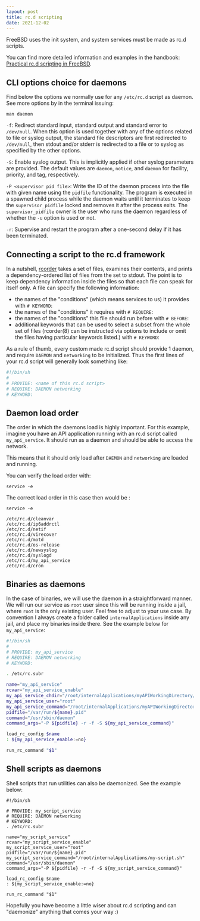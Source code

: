 ```yaml
---
layout: post
title: rc.d scripting
date: 2021-12-02
---
```


FreeBSD uses the init system, and system services must be made as rc.d scripts.

You can find more detailed information and examples in the handbook: [Practical rc.d scripting in FreeBSD](https://docs.freebsd.org/en/articles/rc-scripting/).

## CLI options choice for daemons

Find below the options we normally use for any `/etc/rc.d` script as daemon. See more options by in the terminal issuing:
```
man daemon
```

`-f`: Redirect standard input, standard output and standard error to `/dev/null`.  When this option is used together with any of the options related to file or syslog output, the standard file descriptors are first redirected to `/dev/null`, then stdout and/or stderr is redirected to a file or to syslog as specified by the other options.

`-S`: Enable syslog output.  This is implicitly applied if other syslog parameters are provided.  The default values are `daemon`, `notice`, and `daemon` for facility, priority, and tag, respectively.

`-P <supervisor pid file>`:  Write the ID of the daemon process into the file with given name using the `pidfile` functionality.  The program is executed in a spawned child process while the daemon waits until it terminates to keep the `supervisor_pidfile` locked and removes it after the process exits.  The `supervisor_pidfile` owner is the user who runs the daemon regardless of whether the `-u` option is used or not.

`-r`: Supervise and restart the program after a one-second delay if it has been terminated.

## Connecting a script to the rc.d framework

In a nutshell, [rcorder](https://www.freebsd.org/cgi/man.cgi?query=rcorder&sektion=8&format=html) takes a set of files, examines their contents, and prints a dependency-ordered list of files from the set to stdout. The point is to keep dependency information inside the files so that each file can speak for itself only. A file can specify the following information:

- the names of the "conditions" (which means services to us) it provides with `# KEYWORD`:
- the names of the "conditions" it requires with `# REQUIRE`:
- the names of the "conditions" this file should run before with `# BEFORE`:
- additional keywords that can be used to select a subset from the whole set of files (rcorder(8) can be instructed via options to include or omit the files having particular keywords listed.) with `# KEYWORD`:

As a rule of thumb, every custom made rc.d script should provide 1 daemon, and require `DAEMON` and `networking` to be initialized. Thus the first lines of your rc.d script will generally look something like:
```sh
#!/bin/sh
#
# PROVIDE: <name of this rc.d script>
# REQUIRE: DAEMON networking
# KEYWORD:
```

## Daemon load order

The order in which the daemons load is highly important. For this example, imagine you have an API application running with an rc.d script called `my_api_service`. It should run as a daemon and should be able to access the network.

This means that it should only load after `DAEMON` and `networking` are loaded and running.

You can verify the load order with:
```
service -e
```

The correct load order in this case then would be : 
```
service -e

/etc/rc.d/cleanvar
/etc/rc.d/ip6addrctl
/etc/rc.d/netif
/etc/rc.d/virecover
/etc/rc.d/motd
/etc/rc.d/os-release
/etc/rc.d/newsyslog
/etc/rc.d/syslogd
/etc/rc.d/my_api_service
/etc/rc.d/cron
```

## Binaries as daemons

In the case of binaries, we will use the daemon in a straightforward manner. We will run our service as `root` user since this will be running inside a jail, where `root` is the only existing user. Feel free to adjust to your use case.
By convention I always create a folder called `internalApplications` inside any jail, and place my binaries inside there.
See the example below for `my_api_service`:
```sh
#!/bin/sh
#
# PROVIDE: my_api_service
# REQUIRE: DAEMON networking
# KEYWORD:

. /etc/rc.subr

name="my_api_service"
rcvar="my_api_service_enable"
my_api_service_chdir="/root/internalApplications/myAPIWorkingDirectory/"
my_api_service_user="root"
my_api_service_command="/root/internalApplications/myAPIWorkingDirectory/app"
pidfile="/var/run/${name}.pid"
command="/usr/sbin/daemon"
command_args="-P ${pidfile} -r -f -S ${my_api_service_command}"

load_rc_config $name
: ${my_api_service_enable:=no}

run_rc_command "$1"
```

## Shell scripts as daemons

Shell scripts that run utilities can also be daemonized. See the example below:
```
#!/bin/sh

# PROVIDE: my_script_service
# REQUIRE: DAEMON networking
# KEYWORD:
. /etc/rc.subr

name="my_script_service"
rcvar="my_script_service_enable"
my_script_service_user="root"
pidfile="/var/run/${name}.pid"
my_script_service_command="/root/internalApplications/my-script.sh"
command="/usr/sbin/daemon"
command_args="-P ${pidfile} -r -f -S ${my_script_service_command}"

load_rc_config $name
: ${my_script_service_enable:=no}

run_rc_command "$1"
```

Hopefully you have become a little wiser about rc.d scripting and can "daemonize" anything that comes your way :)
